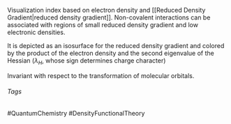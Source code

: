 Visualization index based on electron density and [[Reduced Density Gradient|reduced density gradient]].
Non-covalent interactions can be associated with regions of small reduced density gradient and low electronic densities.

It is depicted as an isosurface for the reduced density gradient and colored by the product of the electron density and the second eigenvalue of the Hessian ($\lambda_H$, whose sign determines charge character)

Invariant with respect to the transformation of molecular orbitals. 

###### Tags
#QuantumChemistry #DensityFunctionalTheory